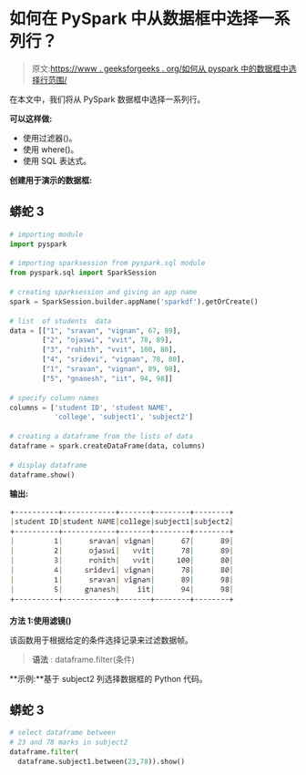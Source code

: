 # 如何在 PySpark 中从数据框中选择一系列行？

> 原文:[https://www . geeksforgeeks . org/如何从 pyspark 中的数据框中选择行范围/](https://www.geeksforgeeks.org/how-to-select-a-range-of-rows-from-a-dataframe-in-pyspark/)

在本文中，我们将从 PySpark 数据框中选择一系列行。

**可以这样做:**

*   使用过滤器()。
*   使用 where()。
*   使用 SQL 表达式。

**创建用于演示的数据框:**

## 蟒蛇 3

```py
# importing module
import pyspark

# importing sparksession from pyspark.sql module
from pyspark.sql import SparkSession

# creating sparksession and giving an app name
spark = SparkSession.builder.appName('sparkdf').getOrCreate()

# list  of students  data
data = [["1", "sravan", "vignan", 67, 89],
        ["2", "ojaswi", "vvit", 78, 89],
        ["3", "rohith", "vvit", 100, 80],
        ["4", "sridevi", "vignan", 78, 80],
        ["1", "sravan", "vignan", 89, 98],
        ["5", "gnanesh", "iit", 94, 98]]

# specify column names
columns = ['student ID', 'student NAME',
           'college', 'subject1', 'subject2']

# creating a dataframe from the lists of data
dataframe = spark.createDataFrame(data, columns)

# display dataframe
dataframe.show()
```

**输出:**

![](img/e5cdcbe7336a11e320ae29f9566ea907.png)

**方法 1:使用滤镜()**

该函数用于根据给定的条件选择记录来过滤数据帧。

> **语法** : dataframe.filter(条件)

**示例:**基于 subject2 列选择数据框的 Python 代码。

## 蟒蛇 3

```py
# select dataframe between
# 23 and 78 marks in subject2 
dataframe.filter(
  dataframe.subject1.between(23,78)).show()
```